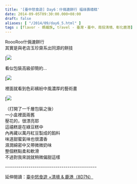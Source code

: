 ```yaml
---
title: '[臺中怒食遊] Day6：什倆漉餅行 福祿壽禧糕'
date: 2014-09-05T09:30:00.000+08:00
draft: false
aliases: [ "/2014/09/day6_5.html" ]
tags : [flavor - 螞蟻族, travel - 臺灣・臺中、南投清境、彰化鹿港]
---
```


RoooRoo什倆漉餅行  
其實是與老店玉珍齋系出同源的餅技  

[![](/images/taichung6h1.jpg)

看似包裝高級卻簡約...  

[![](/images/taichung6h.jpg)

裡面就看到色彩繽紛中風濃厚的藝術畫  

[![](/images/taichung6h2.jpg)

（打開了一千層包裝之後）  
一小盒裡面兩舊  
壓花的，很漂亮耶  
這禧糕是在綠豆糕中  
內再藏以萬丹紅豆製成的餡料  
味道甜蜜氣味也很濃香  
濕潤綿密中又帶微微奶味  
整個糕點柔和軟滑  
不過對我來說就稍微偏甜這樣  
  
\-----------------------------------------------  
  
延伸閱讀：[臺中怒食遊 +清境 & 鹿港（8D7N）](https://hidie.net/taichung8d7n/)
